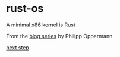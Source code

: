 # rust-os
A minimal x86 kernel is Rust

From the [blog series](http://os.phil-opp.com/) by Philipp Oppermann.

[next step](http://os.phil-opp.com/allocating-frames.html).